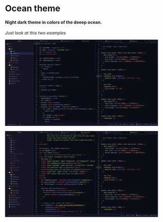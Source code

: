 # Ocean theme

#### Night dark theme in colors of the deeep ocean.

*Just look at this two examples*

![A screenshot of the theme](/pictures/example1.png)


![A screenshot of the theme](/pictures/example2.png)
